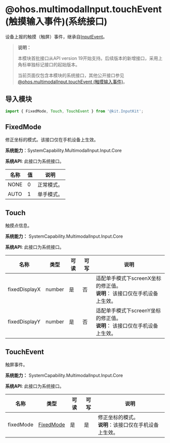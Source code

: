 # @ohos.multimodalInput.touchEvent (触摸输入事件)(系统接口)

设备上报的触摸（触屏）事件，继承自[InputEvent](./js-apis-inputevent.md)。

> **说明：**
>
> 本模块首批接口从API version 19开始支持。后续版本的新增接口，采用上角标单独标记接口的起始版本。
>
> 当前页面仅包含本模块的系统接口，其他公开接口参见[@ohos.multimodalInput.touchEvent (触摸输入事件)](js-apis-touchevent.md)。

## 导入模块

```js
import { FixedMode, Touch, TouchEvent } from '@kit.InputKit';
```

## FixedMode

修正坐标的模式。该接口仅在手机设备上生效。

**系统能力**：SystemCapability.MultimodalInput.Input.Core

**系统API**: 此接口为系统接口。

| 名称          | 值  | 说明   |
| ------------ | ------ | ---- |
| NONE       |  0 | 正常模式。 |
| AUTO |  1 | 单手模式。 |

## Touch

触摸点信息。

**系统能力：** SystemCapability.MultimodalInput.Input.Core

**系统API**: 此接口为系统接口。

| 名称          | 类型   | 可读   | 可写   | 说明                                  |
| ----------- | ------ | ---- | ---- | ----------------------------------- |
| fixedDisplayX | number| 是    | 否    | 适配单手模式下screenX坐标的修正值。<br> **说明**： 该接口仅在手机设备上生效。 |
| fixedDisplayY | number| 是    | 否    | 适配单手模式下screenY坐标的修正值。<br> **说明**： 该接口仅在手机设备上生效。    |

## TouchEvent

触屏事件。

**系统能力：** SystemCapability.MultimodalInput.Input.Core

**系统API**: 此接口为系统接口。

| 名称         | 类型       | 可读   | 可写   | 说明        |
| ---------- | ---------- | ---- | ---- | --------- |
| fixedMode  | [FixedMode](#fixedmode)   | 是    | 是    | 修正坐标的模式。<br> **说明**：该接口仅在手机设备上生效。|
